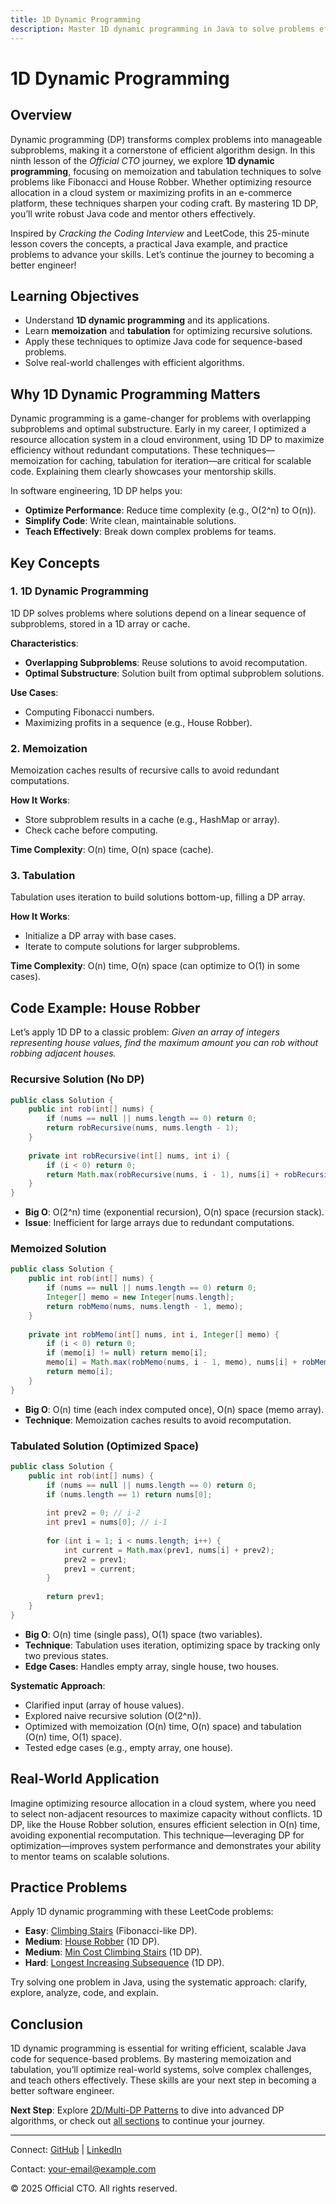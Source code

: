 ```yaml
---
title: 1D Dynamic Programming
description: Master 1D dynamic programming in Java to solve problems efficiently with memoization and tabulation, with practical examples for better software engineering.
---
```


# 1D Dynamic Programming

## Overview
Dynamic programming (DP) transforms complex problems into manageable subproblems, making it a cornerstone of efficient algorithm design. In this ninth lesson of the *Official CTO* journey, we explore **1D dynamic programming**, focusing on memoization and tabulation techniques to solve problems like Fibonacci and House Robber. Whether optimizing resource allocation in a cloud system or maximizing profits in an e-commerce platform, these techniques sharpen your coding craft. By mastering 1D DP, you’ll write robust Java code and mentor others effectively.

Inspired by *Cracking the Coding Interview* and LeetCode, this 25-minute lesson covers the concepts, a practical Java example, and practice problems to advance your skills. Let’s continue the journey to becoming a better engineer!

## Learning Objectives
- Understand **1D dynamic programming** and its applications.
- Learn **memoization** and **tabulation** for optimizing recursive solutions.
- Apply these techniques to optimize Java code for sequence-based problems.
- Solve real-world challenges with efficient algorithms.

## Why 1D Dynamic Programming Matters
Dynamic programming is a game-changer for problems with overlapping subproblems and optimal substructure. Early in my career, I optimized a resource allocation system in a cloud environment, using 1D DP to maximize efficiency without redundant computations. These techniques—memoization for caching, tabulation for iteration—are critical for scalable code. Explaining them clearly showcases your mentorship skills.

In software engineering, 1D DP helps you:
- **Optimize Performance**: Reduce time complexity (e.g., O(2^n) to O(n)).
- **Simplify Code**: Write clean, maintainable solutions.
- **Teach Effectively**: Break down complex problems for teams.

## Key Concepts
### 1. 1D Dynamic Programming
1D DP solves problems where solutions depend on a linear sequence of subproblems, stored in a 1D array or cache.

**Characteristics**:
- **Overlapping Subproblems**: Reuse solutions to avoid recomputation.
- **Optimal Substructure**: Solution built from optimal subproblem solutions.

**Use Cases**:
- Computing Fibonacci numbers.
- Maximizing profits in a sequence (e.g., House Robber).

### 2. Memoization
Memoization caches results of recursive calls to avoid redundant computations.

**How It Works**:
- Store subproblem results in a cache (e.g., HashMap or array).
- Check cache before computing.

**Time Complexity**: O(n) time, O(n) space (cache).

### 3. Tabulation
Tabulation uses iteration to build solutions bottom-up, filling a DP array.

**How It Works**:
- Initialize a DP array with base cases.
- Iterate to compute solutions for larger subproblems.

**Time Complexity**: O(n) time, O(n) space (can optimize to O(1) in some cases).

## Code Example: House Robber
Let’s apply 1D DP to a classic problem: *Given an array of integers representing house values, find the maximum amount you can rob without robbing adjacent houses.*

### Recursive Solution (No DP)
```java
public class Solution {
    public int rob(int[] nums) {
        if (nums == null || nums.length == 0) return 0;
        return robRecursive(nums, nums.length - 1);
    }
    
    private int robRecursive(int[] nums, int i) {
        if (i < 0) return 0;
        return Math.max(robRecursive(nums, i - 1), nums[i] + robRecursive(nums, i - 2));
    }
}
```
- **Big O**: O(2^n) time (exponential recursion), O(n) space (recursion stack).
- **Issue**: Inefficient for large arrays due to redundant computations.

### Memoized Solution
```java
public class Solution {
    public int rob(int[] nums) {
        if (nums == null || nums.length == 0) return 0;
        Integer[] memo = new Integer[nums.length];
        return robMemo(nums, nums.length - 1, memo);
    }
    
    private int robMemo(int[] nums, int i, Integer[] memo) {
        if (i < 0) return 0;
        if (memo[i] != null) return memo[i];
        memo[i] = Math.max(robMemo(nums, i - 1, memo), nums[i] + robMemo(nums, i - 2, memo));
        return memo[i];
    }
}
```
- **Big O**: O(n) time (each index computed once), O(n) space (memo array).
- **Technique**: Memoization caches results to avoid recomputation.

### Tabulated Solution (Optimized Space)
```java
public class Solution {
    public int rob(int[] nums) {
        if (nums == null || nums.length == 0) return 0;
        if (nums.length == 1) return nums[0];
        
        int prev2 = 0; // i-2
        int prev1 = nums[0]; // i-1
        
        for (int i = 1; i < nums.length; i++) {
            int current = Math.max(prev1, nums[i] + prev2);
            prev2 = prev1;
            prev1 = current;
        }
        
        return prev1;
    }
}
```
- **Big O**: O(n) time (single pass), O(1) space (two variables).
- **Technique**: Tabulation uses iteration, optimizing space by tracking only two previous states.
- **Edge Cases**: Handles empty array, single house, two houses.

**Systematic Approach**:
- Clarified input (array of house values).
- Explored naive recursive solution (O(2^n)).
- Optimized with memoization (O(n) time, O(n) space) and tabulation (O(n) time, O(1) space).
- Tested edge cases (e.g., empty array, one house).

## Real-World Application
Imagine optimizing resource allocation in a cloud system, where you need to select non-adjacent resources to maximize capacity without conflicts. 1D DP, like the House Robber solution, ensures efficient selection in O(n) time, avoiding exponential recomputation. This technique—leveraging DP for optimization—improves system performance and demonstrates your ability to mentor teams on scalable solutions.

## Practice Problems
Apply 1D dynamic programming with these LeetCode problems:
- **Easy**: [Climbing Stairs](https://leetcode.com/problems/climbing-stairs/) (Fibonacci-like DP).
- **Medium**: [House Robber](https://leetcode.com/problems/house-robber/) (1D DP).
- **Medium**: [Min Cost Climbing Stairs](https://leetcode.com/problems/min-cost-climbing-stairs/) (1D DP).
- **Hard**: [Longest Increasing Subsequence](https://leetcode.com/problems/longest-increasing-subsequence/) (1D DP).

Try solving one problem in Java, using the systematic approach: clarify, explore, analyze, code, and explain.

## Conclusion
1D dynamic programming is essential for writing efficient, scalable Java code for sequence-based problems. By mastering memoization and tabulation, you’ll optimize real-world systems, solve complex challenges, and teach others effectively. These skills are your next step in becoming a better software engineer.

**Next Step**: Explore [2D/Multi-DP Patterns](/interview-section/algorithms/dynamic-programming-2d-patterns) to dive into advanced DP algorithms, or check out [all sections](/interview-section/) to continue your journey.

---

<footer>
  <p>Connect: <a href="https://github.com/your-profile">GitHub</a> | <a href="https://linkedin.com/in/your-profile">LinkedIn</a></p>
  <p>Contact: <a href="mailto:your-email@example.com">your-email@example.com</a></p>
  <p>&copy; 2025 Official CTO. All rights reserved.</p>
</footer>